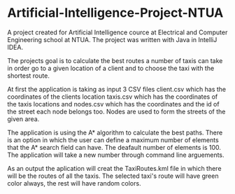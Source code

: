# Artificial-Intelligence-Project-NTUA

A project created for Artificial Intelligence cource at Electrical and Computer Engineering school at NTUA. The project was written with Java in IntelliJ IDEA.

The projects goal is to calculate the best routes a number of taxis can take in order go to a given location of a client and to choose the taxi with the shortest route.

At first the application is taking as input 3 CSV files client.csv which has the coordinates of the clients location taxis.csv which has the coordinates of the taxis locations and nodes.csv which has the coordinates and the id of the street each node belongs too. Nodes are used to form the streets of the given area.

The application is using the A* algorithm to calculate the best paths. There is an option in which the user can define a maximum number of elements that the A* search field can have. The deafault number of elements is 100. The application will take a new number through command line arguements.

As an output the aplication will creat the TaxiRoutes.kml file in which there will be the routes of all the taxis. The selected taxi's route will have green color always, the rest will have random colors.
